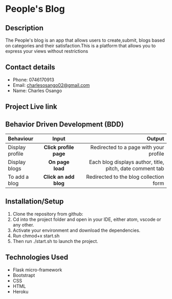 # People's Blog

## Description
The People's blog is an app that allows users to create,submit, blogs based on categories and their satisfaction.This is a platform that allows you to express your views without restrictions

## Contact details
* Phone: 0746170913
* Email: charlesosango02@gmail.com
* Name: Charles Osango

## Project Live link


## Behavior Driven Development (BDD)
| Behaviour | Input | Output |
| :---------------- | :---------------: | ------------------: |
| Display profile | **Click profile page** | Redirected to a page with your profile |
| Display blogs | **On page load** | Each blog displays author, title, pitch, date comment tab |
| To add a blog  | **Click an add blog** | Redirected to the blog collection form|

## Installation/Setup
1. Clone the repository from github:
2. Cd into the project folder and open in your IDE, either atom, vscode or any other.
3. Activate your environment and download the dependencies.
4. Run chmod+x start.sh
5. Then run ./start.sh to launch the project.

## Technologies Used
* Flask micro-framework
* Bootstrapt
* CSS
*  HTML
* Heroku

